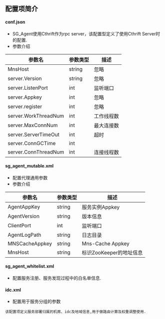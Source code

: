 ##  配置项简介  
  
#### conf.json
 
   * SG_Agent使用Cthrift作为rpc server，该配置型定义了使用Cthrift Server时的配置.
   * 参数介绍

   参数名  | 参数类型 | 描述
------------- | ------------- | ------------
MnsHost  | string  |  忽略
server.Version | string  | 忽略
server.ListenPort | int  |  监听端口
server.Appkey | int  | 忽略
server.register | int  |  忽略
server.WorkThreadNum | int  | 工作线程数 
server.MaxConnNum | int  |   最大连接数
server.ServerTimeOut | int  | 超时
server.ConnGCTime | int  | 
server.ConnThreadNum | int  | 连接线程数

   
####  sg\_agent\_mutable.xml
 
   * 配置代理通用参数
   * 参数介绍

   参数名  | 参数类型 | 描述
------------- | ------------- | ------------
AgentAppKey | string  | 服务实例Appkey
AgentVersion | string  |  版本信息
ClientPort | int  | 监听端口
AgentLogPath | string  |  日志目录
MNSCacheAppkey | string  |  Mns-Cache Appkey
MnsHost | string  |  标识ZooKeeper的地址信息

####  sg\_agent\_whitelist.xml
 
   * 配置服务注册、服务发现过程中的白名单信息.
      

####  idc.xml
 
   * 配置用于服务分组的参数
   
    该配置项定义服务部署归属的机房、idc及地域信息,用于做路由计算及权重调整使用.

